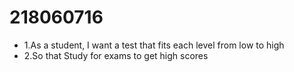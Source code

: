 # 218060716
- 1.As a student, I want a test that fits each level from low to high
- 2.So that Study for exams to get high scores

